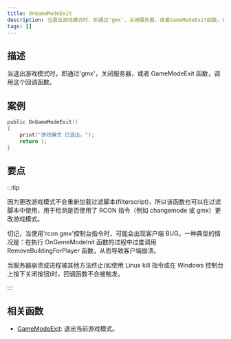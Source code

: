 ```yaml
---
title: OnGameModeExit
description: 当退出游戏模式时，即通过'gmx'，关闭服务器，或者GameModeExit函数，该回调函数被调用。
tags: []
---
```


## 描述

当退出游戏模式时，即通过'gmx'，关闭服务器，或者 GameModeExit 函数，调用这个回调函数。

## 案例

```c
public OnGameModeExit()
{
    print("游戏模式 已退出。");
    return 1;
}
```

## 要点

:::tip

因为更改游戏模式不会重新加载过滤脚本(filterscript)，所以该函数也可以在过滤脚本中使用，用于检测是否使用了 RCON 指令（例如 changemode 或 gmx）更改游戏模式。

切记，当使用'rcon gmx'控制台指令时，可能会出现客户端 BUG。一种典型的情况是：在执行 OnGameModeInit 函数的过程中过度调用 RemoveBuildingForPlayer 函数，从而导致客户端崩溃。

当服务器崩溃或进程被其他方法终止(如使用 Linux kill 指令或在 Windows 控制台上按下关闭按钮)时，回调函数不会被触发。

:::

## 相关函数

- [GameModeExit](../functions/GameModeExit): 退出当前游戏模式。
